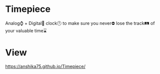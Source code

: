# Timepiece
Analog⌚ + Digital🔢 clock🕛 to make sure you never⛔ lose the track🛤️ of your valuable time⌛

# View 

https://anshika75.github.io/Timepiece/
